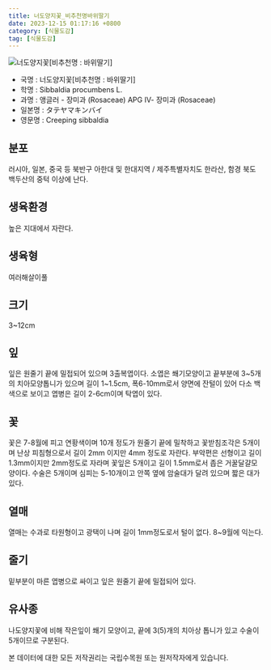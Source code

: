 ```yaml
---
title: 너도양지꽃_비추천명바위딸기
date: 2023-12-15 01:17:16 +0800
category: [식물도감]
tag: [식물도감]
---
```




![너도양지꽃[비추천명 : 바위딸기]](/fileUpload/plants/basic/Rosaceae/Sibbaldia/13458/1_th2.JPG)
- 국명 : 너도양지꽃[비추천명 : 바위딸기]
- 학명 : Sibbaldia procumbens L.
- 과명 : 앵글러 - 장미과 (Rosaceae) APG Ⅳ- 장미과 (Rosaceae)
- 일본명 : タテヤマキンバイ
- 영문명 : Creeping sibbaldia


## 분포
러시아, 일본, 중국 등 북반구 아한대 및 한대지역 / 제주특별자치도 한라산, 함경 북도 백두산의 중턱 이상에 난다.
## 생육환경
높은 지대에서 자란다.
## 생육형
여러해살이풀 
## 크기
3~12cm
## 잎
잎은 원줄기 끝에 밀접되어 있으며 3출복엽이다. 소엽은 쐐기모양이고 끝부분에 3~5개의 치아모양톱니가 있으며 길이 1~1.5cm, 폭6-10mm로서 양면에 잔털이 있어 다소 백색으로 보이고 엽병은 길이 2-6cm이며 탁엽이 있다.
## 꽃
꽃은 7-8월에 피고 연황색이며 10개 정도가 원줄기 끝에 밀착하고 꽃받침조각은 5개이며 난상 피침형으로서 길이 2mm 이지만 4mm 정도로 자란다. 부악편은 선형이고 길이 1.3mm이지만 2mm정도로 자라며 꽃잎은 5개이고 길이 1.5mm로서 좁은 거꿀달걀모양이다. 수술은 5개이며 심피는 5-10개이고 안쪽 옆에 암술대가 달려 있으며 짧은 대가 있다.
## 열매
열매는 수과로 타원형이고 광택이 나며 길이 1mm정도로서 털이 없다. 8~9월에 익는다. 
## 줄기
밑부분이 마른 엽병으로 싸이고 잎은 원줄기 끝에 밀접되어 있다.
## 유사종
나도양지꽃에 비해 작은잎이 쐐기 모양이고, 끝에 3(5)개의 치아상 톱니가 있고 수술이 5개이므로 구분된다. 






본 데이터에 대한 모든 저작권리는 국립수목원 또는 원저작자에게 있습니다.
